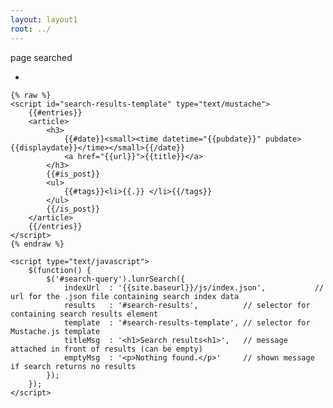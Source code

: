 ```yaml
---
layout: layout1
root: ../
---
```

<p> <div class="tiles"> page searched </div></p>
<p>
<div class="tiles">
	<ul class="actions"> <li>
<section id="search-results" style="display: none;"> </section> </li> </ul>

	{% raw %}
	<script id="search-results-template" type="text/mustache">
		{{#entries}}
		<article>
			<h3>
				{{#date}}<small><time datetime="{{pubdate}}" pubdate>{{displaydate}}</time></small>{{/date}}
				<a href="{{url}}">{{title}}</a>
			</h3>
			{{#is_post}}
			<ul>
				{{#tags}}<li>{{.}} </li>{{/tags}}
			</ul>
			{{/is_post}}
		</article>
		{{/entries}}
	</script>
	{% endraw %}

	<script type="text/javascript">
		$(function() {
			$('#search-query').lunrSearch({
				indexUrl  : '{{site.baseurl}}/js/index.json',           // url for the .json file containing search index data
				results   : '#search-results',          // selector for containing search results element
				template  : '#search-results-template', // selector for Mustache.js template
				titleMsg  : '<h1>Search results<h1>',   // message attached in front of results (can be empty)
				emptyMsg  : '<p>Nothing found.</p>'     // shown message if search returns no results
			});
		});
	</script>

</div>
</p>
